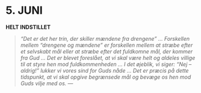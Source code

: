 # 5. JUNI

**HELT INDSTILLET**

> *“Det er det her trin, der skiller mændene fra drengene” … Forskellen mellem “drengene og mændene” er forskellen mellem at stræbe efter et selvskabt mål eller at stræbe efter det fuldkomne mål, der kommer fra Gud … Det er blevet foreslået, at vi skal være helt og aldeles villige til at styre hen mod fuldkommenheden … I det øjeblik, vi siger: “Nej – aldrig!” lukker vi vores sind for Guds nåde … Det er præcis på dette tidspunkt, at vi skal opgive begrænsede mål og bevæge os hen mod Guds vilje med os.*
> — 


